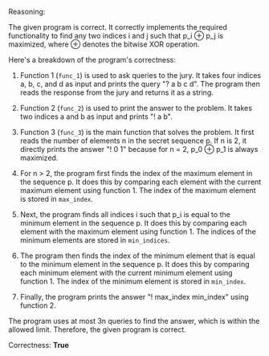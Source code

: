 Reasoning: 

The given program is correct. It correctly implements the required functionality to find any two indices i and j such that p_i ⊕ p_j is maximized, where ⊕ denotes the bitwise XOR operation.

Here's a breakdown of the program's correctness:

1. Function 1 (`func_1`) is used to ask queries to the jury. It takes four indices a, b, c, and d as input and prints the query "? a b c d". The program then reads the response from the jury and returns it as a string.

2. Function 2 (`func_2`) is used to print the answer to the problem. It takes two indices a and b as input and prints "! a b".

3. Function 3 (`func_3`) is the main function that solves the problem. It first reads the number of elements n in the secret sequence p. If n is 2, it directly prints the answer "! 0 1" because for n = 2, p_0 ⊕ p_1 is always maximized.

4. For n > 2, the program first finds the index of the maximum element in the sequence p. It does this by comparing each element with the current maximum element using function 1. The index of the maximum element is stored in `max_index`.

5. Next, the program finds all indices i such that p_i is equal to the minimum element in the sequence p. It does this by comparing each element with the maximum element using function 1. The indices of the minimum elements are stored in `min_indices`.

6. The program then finds the index of the minimum element that is equal to the minimum element in the sequence p. It does this by comparing each minimum element with the current minimum element using function 1. The index of the minimum element is stored in `min_index`.

7. Finally, the program prints the answer "! max_index min_index" using function 2.

The program uses at most 3n queries to find the answer, which is within the allowed limit. Therefore, the given program is correct.

Correctness: **True**